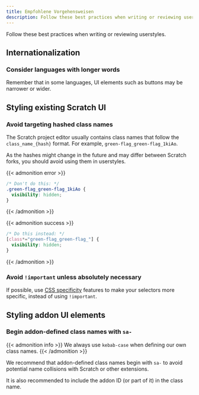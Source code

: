 ```yaml
---
title: Empfohlene Vorgehensweisen
description: Follow these best practices when writing or reviewing userstyles.
---
```


Follow these best practices when writing or reviewing userstyles.


<!-- TODO: ## Addon dark mode support -->
<!-- Examples on referencing CSS variables from editor-dark-mode, dark-www and scratchr2 -->


## Internationalization

### Consider languages with longer words

Remember that in some languages, UI elements such as buttons may be narrower or wider.

<!-- TODO: ### Supporting right-to-left languages (RTL) -->


## Styling existing Scratch UI


### Avoid targeting hashed class names

The Scratch project editor usually contains class names that follow the `class_name_{hash}` format. For example, `green-flag_green-flag_1kiAo`.

As the hashes might change in the future and may differ between Scratch forks, you should avoid using them in userstyles.

{{< admonition error >}}
```css
/* Don't do this: */
.green-flag_green-flag_1kiAo {
  visibility: hidden;
}
```
{{< /admonition >}}

{{< admonition success >}}
```css
/* Do this instead: */
[class*="green-flag_green-flag_"] {
  visibility: hidden;
}
```
{{< /admonition >}}

### Avoid `!important` unless absolutely necessary

If possible, use [CSS specificity](https://web.dev/learn/css/specificity/) features to make your selectors more specific, instead of using `!important`.
<!-- This could be more detailed -->


## Styling addon UI elements


### Begin addon-defined class names with `sa-`

{{< admonition info >}}
We always use `kebab-case` when defining our own class names.
{{< /admonition >}}

We recommend that addon-defined class names begin with `sa-` to avoid potential name collisions with Scratch or other extensions.

It is also recommended to include the addon ID (or part of it) in the class name.

<!-- TODO: ### explain usage of z-index in the Scratch editor and related concepts -->
